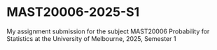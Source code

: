 # MAST20006-2025-S1
My assignment submission for the subject MAST20006 Probability for Statistics at the University of Melbourne, 2025, Semester 1
